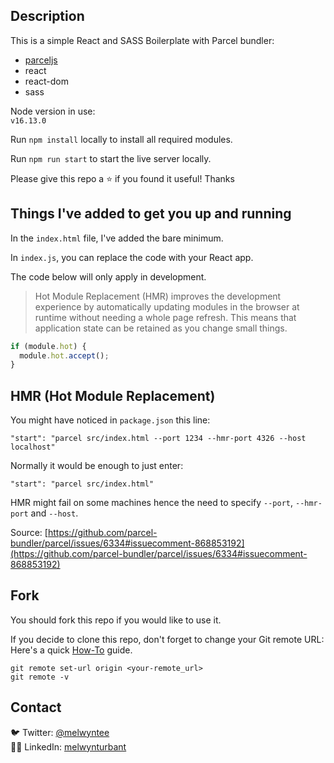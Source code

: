 ## Description

This is a simple React and SASS Boilerplate with Parcel bundler:

- [parceljs](https://parceljs.org/)
- react
- react-dom
- sass

Node version in use:<br>
`v16.13.0`

Run `npm install` locally to install all required modules.

Run `npm run start` to start the live server locally.

Please give this repo a ⭐ if you found it useful! Thanks

## Things I've added to get you up and running

In the `index.html` file, I've added the bare minimum.<br>

In `index.js`, you can replace the code with your React app.<br>

The code below will only apply in development.<br>

> Hot Module Replacement (HMR) improves the development experience by automatically updating modules in the browser at runtime without needing a whole page refresh. This means that application state can be retained as you change small things.

```javascript
if (module.hot) {
  module.hot.accept();
}
```

## HMR (Hot Module Replacement)

You might have noticed in `package.json` this line:

```
"start": "parcel src/index.html --port 1234 --hmr-port 4326 --host localhost"
```

Normally it would be enough to just enter:

```
"start": "parcel src/index.html"
```

HMR might fail on some machines hence the need to specify `--port`, `--hmr-port` and `--host`.

Source: [https://github.com/parcel-bundler/parcel/issues/6334#issuecomment-868853192](https://github.com/parcel-bundler/parcel/issues/6334#issuecomment-868853192)

## Fork

You should fork this repo if you would like to use it.

If you decide to clone this repo, don't forget to change your Git remote URL:<br>
Here's a quick [How-To](https://devconnected.com/how-to-change-git-remote-origin/) guide.

```
git remote set-url origin <your-remote_url>
git remote -v
```

## Contact

🐦 Twitter: [@melwyntee](https://twitter.com/melwyncode)<br>
🧑‍💻 LinkedIn: [melwynturbant](https://www.linkedin.com/in/melwynturbant)
